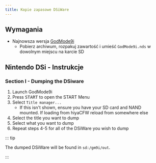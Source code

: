 ```yaml
---
title: Kopie zapasowe DSiWare
---
```


## Wymagania
- Najnowsza wersja [GodMode9i](https://github.com/RocketRobz/godmode9i/releases)
   - Pobierz archiwum, rozpakuj zawartość i umieść `GodMode9i.nds` w dowolnym miejscu na karcie SD

## Nintendo DSi - Instrukcje

### Section I - Dumping the DSiware
1. Launch GodMode9i
1. Press <kbd>START</kbd> to open the START Menu
1. Select `Title manager...`
   - If this isn't shown, ensure you have your SD card and NAND mounted. If loading from hiyaCFW reload from somewhere else
1. Select the title you want to dump
1. Select what you want to dump
1. Repeat steps 4-5 for all of the DSiWare you wish to dump

::: tip

The dumped DSiWare will be found in `sd:/gm9i/out`.

:::
